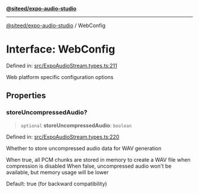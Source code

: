 [**@siteed/expo-audio-studio**](../README.md)

***

[@siteed/expo-audio-studio](../README.md) / WebConfig

# Interface: WebConfig

Defined in: [src/ExpoAudioStream.types.ts:211](https://github.com/deeeed/expo-audio-stream/blob/5d8518e2259372c13fd38b3adc7b767434cbd154/packages/expo-audio-studio/src/ExpoAudioStream.types.ts#L211)

Web platform specific configuration options

## Properties

### storeUncompressedAudio?

> `optional` **storeUncompressedAudio**: `boolean`

Defined in: [src/ExpoAudioStream.types.ts:220](https://github.com/deeeed/expo-audio-stream/blob/5d8518e2259372c13fd38b3adc7b767434cbd154/packages/expo-audio-studio/src/ExpoAudioStream.types.ts#L220)

Whether to store uncompressed audio data for WAV generation

When true, all PCM chunks are stored in memory to create a WAV file when compression is disabled
When false, uncompressed audio won't be available, but memory usage will be lower

Default: true (for backward compatibility)
